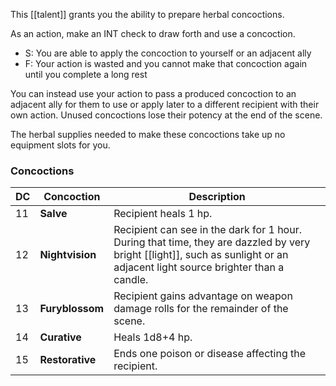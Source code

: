 This [[talent]] grants you the ability to prepare herbal concoctions.

As an action, make an INT check to draw forth and use a concoction.

* S: You are able to apply the concoction to yourself or an adjacent ally
* F: Your action is wasted and you cannot make that concoction again until you complete a long rest
 
You can instead use your action to pass a produced concoction to an adjacent ally for them to use or apply later to a different recipient with their own action. Unused concoctions lose their potency at the end of the scene. 

The herbal supplies needed to make these concoctions take up no equipment slots for you.

### Concoctions

| DC  | Concoction      | Description                                                                                                                                                                  |
| --- | --------------- | ---------------------------------------------------------------------------------------------------------------------------------------------------------------------------- |
| 11  | **Salve**       | Recipient heals 1 hp.                                                                                                                                                        |
| 12  | **Nightvision** | Recipient can see in the dark for 1 hour.  During that time, they are dazzled by very bright [[light]], such as sunlight or an adjacent light source brighter than a candle. |
| 13  | **Furyblossom** | Recipient gains advantage on weapon damage rolls for the remainder of the scene.                                                                                             |
| 14  | **Curative**    | Heals 1d8+4 hp.                                                                                                                                                              |
| 15  | **Restorative** | Ends one poison or disease affecting the recipient.                                                                                                                          |
